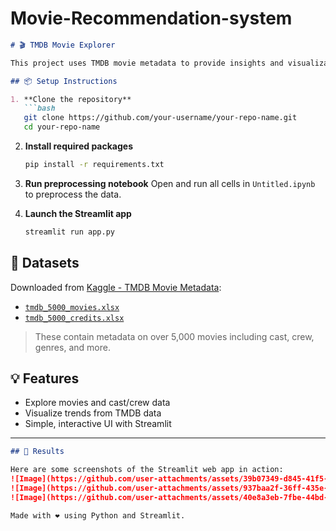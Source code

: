 ﻿# Movie-Recommendation-system
```markdown
# 🎬 TMDB Movie Explorer

This project uses TMDB movie metadata to provide insights and visualizations through a Streamlit web app.

## 📦 Setup Instructions

1. **Clone the repository**
   ```bash
   git clone https://github.com/your-username/your-repo-name.git
   cd your-repo-name
   ```

2. **Install required packages**
   ```bash
   pip install -r requirements.txt
   ```

3. **Run preprocessing notebook**
   Open and run all cells in `Untitled.ipynb` to preprocess the data.

4. **Launch the Streamlit app**
   ```bash
   streamlit run app.py
   ```

## 📂 Datasets

Downloaded from [Kaggle - TMDB Movie Metadata](https://www.kaggle.com/datasets/tmdb/tmdb-movie-metadata):

- [`tmdb_5000_movies.xlsx`](./tmdb_5000_movies.xlsx)
- [`tmdb_5000_credits.xlsx`](./tmdb_5000_credits.xlsx)

> These contain metadata on over 5,000 movies including cast, crew, genres, and more.

## 💡 Features

- Explore movies and cast/crew data
- Visualize trends from TMDB data
- Simple, interactive UI with Streamlit

---

```markdown
## 📸 Results

Here are some screenshots of the Streamlit web app in action:
![Image](https://github.com/user-attachments/assets/39b07349-d845-41f5-aabb-9aa784ceed94)
![Image](https://github.com/user-attachments/assets/937baa2f-36ff-435e-a9c1-413d374263a4)
![Image](https://github.com/user-attachments/assets/40e8a3eb-7fbe-44bd-a0e2-dfb1c2bcb7b9)

Made with ❤️ using Python and Streamlit.
```
